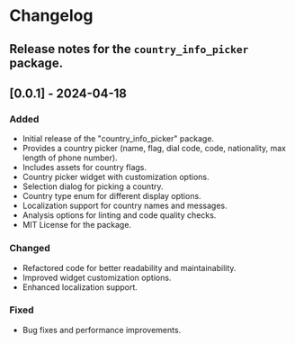 # Changelog

## Release notes for the `country_info_picker` package.

## [0.0.1] - 2024-04-18

### Added
- Initial release of the "country_info_picker" package.
- Provides a country picker (name, flag, dial code, code, nationality, max length of phone number).
- Includes assets for country flags.
- Country picker widget with customization options.
- Selection dialog for picking a country.
- Country type enum for different display options.
- Localization support for country names and messages.
- Analysis options for linting and code quality checks.
- MIT License for the package.

### Changed
- Refactored code for better readability and maintainability.
- Improved widget customization options.
- Enhanced localization support.

### Fixed
- Bug fixes and performance improvements.